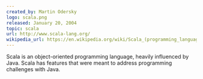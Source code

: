 ```yaml
---
created_by: Martin Odersky
logo: scala.png
released: January 20, 2004
topic: scala
url: http://www.scala-lang.org/
wikipedia_url: https://en.wikipedia.org/wiki/Scala_(programming_language)
---
```

Scala is an object-oriented programming language, heavily influenced by Java. Scala has features that were meant to address programming challenges with Java.